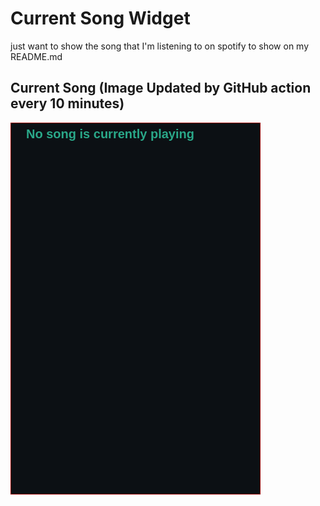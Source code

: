 # Current Song Widget
just want to show the song that I'm listening to on spotify to show on my README.md

## Current Song (Image Updated by GitHub action every 10 minutes)
![](songs-pictures/image594.png)

